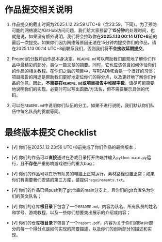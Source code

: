 # 作品提交相关说明

1. 作品提交的截止时间为2025.1.12 23:59 UTC+8（含23:59，下同）。为了预防可能的网络波动/GitHub访问问题，我们给大家预留了**15分钟**的处理时间，也就是说，如果没有额外说明，我们将会拉取你在**2025.1.13 00:14 UTC+8**前的最后一次提交。如果你们因为网络等原因无法在15分钟内提交你们的作品，请在2025.1.13 00:14 UTC+8前联系我们，否则我们将**不会接收延期提交**。

2. Project的分数将由作品本身决定。`README.md`可以帮助我们直观地了解你们作品中最精彩的部分，类似一篇文章的摘要。同时，它也应该包含如何体验你们的作品的相关教程。在你们之后的项目中，写README会是一个很好的习惯；项目报告的用途是帮助我们更好地定位你们的得分点，以及更好地了解你们作品的创意。因此，**不需要在`README.md`或项目报告中堆砌字数**。请尽可能简要地说明你们的实现，必要时可以写出函数/方法名，但不需要展示具体的代码。

3. 可以在`README.md`中说明你们队伍的分工。如果不进行说明，我们默认你们队伍中每名队员的贡献等同。

# 最终版本提交 Checklist

- [√] 你们在2025.1.12 23:59 UTC+8前完成了你们作品的最终版本；

- [√] 你们的作品可以**直接**通过在游戏目录打开终端并输入`python main.py`运行，且**不存在**严重影响游戏进行的重大bug；

- [√] 你们的作品可以在所有队员的电脑上正常运行，素材路径设置正常；如果你们有需要我们安装的第三方库，请提供`requirements.txt`。

- [√] 你们的作品已经push到了git仓库的main分支上，且你们的git仓库名为你们的英文队名；

- [√] 你们的仓库**根目录**下包含了一个`README.md`，内容为队名、所有队员的姓名和学号、游戏教程，以及一些你们想要突出展示的介绍或内容；

- [√] 你们的仓库**根目录**下包含了一个`report.pdf`，内容为关于你们的Basic部分的每一个得分点是如何实现的简要描述，以及你们的创新部分的描述和实现。
